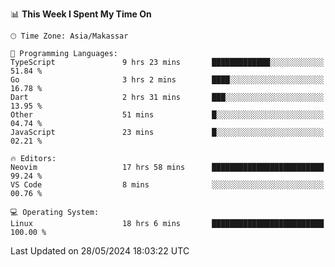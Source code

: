 <!--START_SECTION:waka-->
📊 **This Week I Spent My Time On** 

```text
🕑︎ Time Zone: Asia/Makassar

💬 Programming Languages: 
TypeScript               9 hrs 23 mins       █████████████░░░░░░░░░░░░   51.84 % 
Go                       3 hrs 2 mins        ████░░░░░░░░░░░░░░░░░░░░░   16.78 % 
Dart                     2 hrs 31 mins       ███░░░░░░░░░░░░░░░░░░░░░░   13.95 % 
Other                    51 mins             █░░░░░░░░░░░░░░░░░░░░░░░░   04.74 % 
JavaScript               23 mins             █░░░░░░░░░░░░░░░░░░░░░░░░   02.21 % 

🔥 Editors: 
Neovim                   17 hrs 58 mins      █████████████████████████   99.24 % 
VS Code                  8 mins              ░░░░░░░░░░░░░░░░░░░░░░░░░   00.76 % 

💻 Operating System: 
Linux                    18 hrs 6 mins       █████████████████████████   100.00 % 
```


 Last Updated on 28/05/2024 18:03:22 UTC
<!--END_SECTION:waka-->
